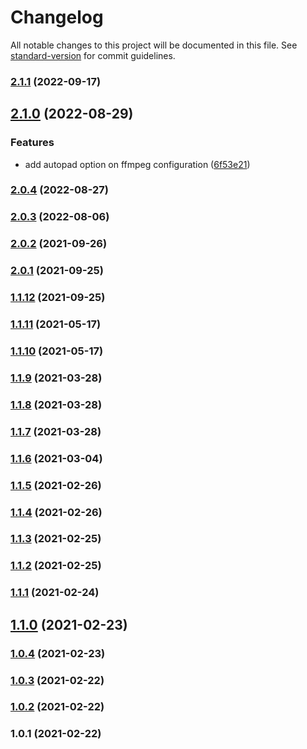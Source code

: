 # Changelog

All notable changes to this project will be documented in this file. See [standard-version](https://github.com/conventional-changelog/standard-version) for commit guidelines.

### [2.1.1](https://github.com/prasanaworld/puppeteer-screen-recorder/compare/v2.1.0...v2.1.1) (2022-09-17)

## [2.1.0](https://github.com/prasanaworld/puppeteer-screen-recorder/compare/v2.0.2...v2.1.0) (2022-08-29)


### Features

* add autopad option on ffmpeg configuration ([6f53e21](https://github.com/prasanaworld/puppeteer-screen-recorder/commit/6f53e21cd76c24a3808d8af24a243234d6a09ddc))

### [2.0.4](https://github.com/prasanaworld/puppeteer-screen-recorder/compare/v2.0.3...v2.0.4) (2022-08-27)

### [2.0.3](https://github.com/prasanaworld/puppeteer-screen-recorder/compare/v2.0.2...v2.0.3) (2022-08-06)

### [2.0.2](https://github.com/prasanaworld/puppeteer-screen-recorder/compare/v2.0.0...v2.0.2) (2021-09-26)

### [2.0.1](https://github.com/prasanaworld/puppeteer-screen-recorder/compare/v1.1.12...v2.0.1) (2021-09-25)

### [1.1.12](https://github.com/prasanaworld/puppeteer-screen-recorder/compare/v1.1.11...v1.1.12) (2021-09-25)

### [1.1.11](https://github.com/prasanaworld/puppeteer-screen-recorder/compare/v1.1.10...v1.1.11) (2021-05-17)

### [1.1.10](https://github.com/prasanaworld/puppeteer-screen-recorder/compare/v1.1.9...v1.1.10) (2021-05-17)

### [1.1.9](https://github.com/prasanaworld/puppeteer-screen-recorder/compare/v1.1.8...v1.1.9) (2021-03-28)

### [1.1.8](https://github.com/prasanaworld/puppeteer-screen-recorder/compare/v1.1.7...v1.1.8) (2021-03-28)

### [1.1.7](https://github.com/prasanaworld/puppeteer-screen-recorder/compare/v1.1.6...v1.1.7) (2021-03-28)

### [1.1.6](https://github.com/prasanaworld/puppeteer-screen-recorder/compare/v1.1.5...v1.1.6) (2021-03-04)

### [1.1.5](https://github.com/prasanaworld/puppeteer-screen-recorder/compare/v1.1.3...v1.1.5) (2021-02-26)

### [1.1.4](https://github.com/prasanaworld/puppeteer-screen-recorder/compare/v1.1.3...v1.1.4) (2021-02-26)

### [1.1.3](https://github.com/prasanaworld/puppeteer-screen-recorder/compare/v1.1.2...v1.1.3) (2021-02-25)

### [1.1.2](https://github.com/prasanaworld/puppeteer-screen-recorder/compare/v1.1.1...v1.1.2) (2021-02-25)

### [1.1.1](https://github.com/prasanaworld/puppeteer-screen-recorder/compare/v1.1.0...v1.1.1) (2021-02-24)

## [1.1.0](https://github.com/prasanaworld/puppeteer-screen-recorder/compare/v1.0.4...v1.1.0) (2021-02-23)

### [1.0.4](https://github.com/prasanaworld/puppeteer-screen-recorder/compare/v1.0.3...v1.0.4) (2021-02-23)

### [1.0.3](https://github.com/prasanaworld/puppeteer-screen-recorder/compare/v1.0.2...v1.0.3) (2021-02-22)

### [1.0.2](https://github.com/prasanaworld/puppeteer-screen-recorder/compare/v1.0.1...v1.0.2) (2021-02-22)

### 1.0.1 (2021-02-22)
